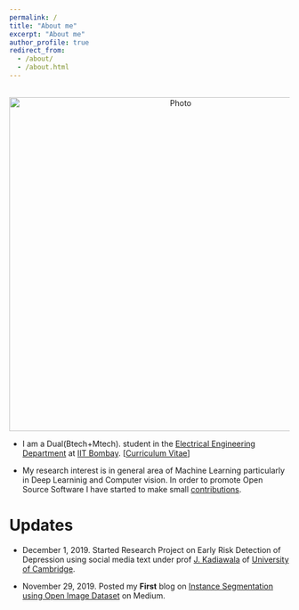 ```yaml
---
permalink: /
title: "About me"
excerpt: "About me"
author_profile: true
redirect_from:
  - /about/
  - /about.html
---
```


<p align="center">
  <img src="https://sumansudhir.github.io/files/profile.jpg?raw=true" alt="Photo" style="width: 600px;"/>
</p>
<!-- style="width: 550px;" -->

* I am a Dual(Btech+Mtech). student in the [Electrical Engineering Department](https://www.ee.iitb.ac.in/web) at [IIT Bombay](http://www.iitb.ac.in/). [[Curriculum Vitae](https://sumansudhir.github.io/files/sumansudhir_cv.pdf)]

* My research interest is in general area of Machine Learning particularly in Deep Learninig and Computer vision. In order to promote Open Source Software I have started to make small [contributions](https://github.com/SumanSudhir).

# Updates
* December 1, 2019. Started Research Project on Early Risk Detection of Depression using social media text under
prof [J. Kadiawala](https://www.linkedin.com/in/juned-kadiwala-3845b036/?originalSubdomain=uk) of [University of Cambridge](https://www.cam.ac.uk/).

* November 29, 2019. Posted my **First** blog on [Instance Segmentation using Open Image Dataset](https://medium.com/@sudhiriitb27/instance-segmentation-8bc214d56a09?source=friends_link&sk=9034a8170c812164e04ddf5414bc2f30) on Medium.

